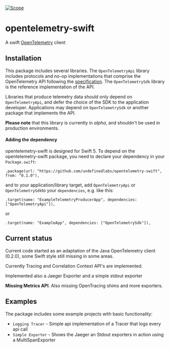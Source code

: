 
[![Scope](https://app.scope.dev/api/badge/0082aef7-194e-44f9-9d56-563b3f9b15f3/default)](https://app.scope.dev/external/v1/inspect/5390f43e-a866-4a10-8ffa-f50785aaa035/0082aef7-194e-44f9-9d56-563b3f9b15f3/default)

# opentelemetry-swift

A swift [OpenTelemetry](https://opentelemetry.io/) client

## Installation

This package includes several libraries. The `OpenTelemetryApi` library includes protocols and no-op implementations that comprise the OpenTelemetry API following the [specification](https://github.com/open-telemetry/opentelemetry-specification). The `OpenTelemetrySdk` library is the reference implementation of the API.

Libraries that produce telemetry data should only depend on `OpenTelemetryApi`, and defer the choice of the SDK to the application developer. Applications may depend on `OpenTelemetrySdk` or another package that implements the API.

**Please note** that this library is currently in *alpha*, and shouldn't be used in production environments.

#### Adding the dependency

opentelemetry-swift is designed for Swift 5. To depend on the  opentelemetry-swift package, you need to declare your dependency in your `Package.swift`:

```
.package(url: "https://github.com/undefinedlabs/opentelemetry-swift", from: "0.1.0"),
```

and to your application/library target, add `OpenTelemetryApi` or  `OpenTelemetrySdk`to your `dependencies`, e.g. like this:

```
.target(name: "ExampleTelemetryProducerApp", dependencies: ["OpenTelemetryApi"]),
```

or 

```
.target(name: "ExampleApp", dependencies: ["OpenTelemetrySdk"]),
```

## Current status

Current code started as an adaptation of the Java OpenTelemetry client (0.2.0), some Swift style still missing in some areas.

Currently Tracing and Correlation Context API's are implemented. 

Implemented also a Jaeger Exporter and a simple stdout exporter

**Missing Metrics API**. Also missing OpenTracing shims and more exporters.

## Examples

The package includes some example projects with basic functionality:

- `Logging Tracer` -  Simple api implementation of a Tracer that logs every api call
- `Simple Exporter` - Shows the Jaeger an Stdout exporters in action using a MultiSpanExporter

